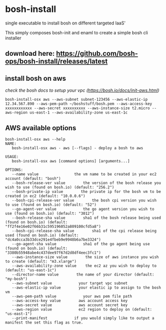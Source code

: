 # bosh-install
single executable to install bosh on different targeted IaaS'


This simply composes bosh-init and enaml to create a simple bosh cli installer


## download here: https://github.com/bosh-ops/bosh-install/releases/latest


## install bosh on aws
*check the bosh docs to setup your vpc (https://bosh.io/docs/init-aws.html)*
```
bosh-install-osx aws --aws-subnet subnet-123456 --aws-elastic-ip 12.34.567.890 --aws-pem-path ~/boshstuff/bosh.pem --aws-access-key  xxxxxxxxxxxx --aws-secret xxxxxxxxxx --aws-instance-size t2.micro --aws-region us-east-1 --aws-availability-zone us-east-1c
```

## AWS available options
```
bosh-install-osx aws --help
NAME:
   bosh-install-osx aws - aws [--flags] - deploy a bosh to aws

USAGE:
   bosh-install-osx aws [command options] [arguments...]

OPTIONS:
   --name value                the vm name to be created in your ec2 account (default: "bosh")
   --bosh-release-ver value        the version of the bosh release you wish to use (found on bosh.io) (default: "256.2")
   --bosh-private-ip value        the private ip for the bosh vm to be created in ec2 (default: "10.0.0.6")
   --bosh-cpi-release-ver value        the bosh cpi version you wish to use (found on bosh.io) (default: "52")
   --go-agent-ver value            the go agent version you wish to use (found on bosh.io) (default: "3012")
   --bosh-release-sha value        sha1 of the bosh release being used (found on bosh.io) (default: "ff2f4e16e02f66b31c595196052a809100cfd5a8")
   --bosh-cpi-release-sha value        sha1 of the cpi release being used (found on bosh.io) (default: "dc4a0cca3b33dce291e4fbeb9e9948b6a7be3324")
   --go-agent-sha value            sha1 of the go agent being use (found on bosh.io) (default: "3380b55948abe4c437dee97f67d2d8df4eec3fc1")
   --aws-instance-size value        the size of aws instance you wish to create (default: "m3.xlarge")
   --aws-availability-zone value    the ec2 az you wish to deploy to (default: "us-east-1c")
   --director-name value        the name of your director (default: "my-bosh")
   --aws-subnet value            your target vpc subnet
   --aws-elastic-ip value        your elastic ip to assign to the bosh vm
   --aws-pem-path value            your aws pem file path
   --aws-access-key value        aws account access key
   --aws-secret value            aws account secret key
   --aws-region value            ec2 region to deploy on (default: "us-east-1")
   --print-manifest            if you would simply like to output a manifest the set this flag as true.
   ```
